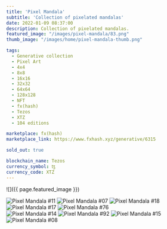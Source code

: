 ```yaml
---
title: 'Pixel Mandala'
subtitle: 'Collection of pixelated mandalas'
date: 2022-01-09 08:37:00
description: Collection of pixelated mandalas. 
featured_image: "/images/pixel-mandala/83.png"
thumb_image: "/images/home/pixel-mandala-thumb.png"

tags:
  - Generative collection
  - Pixel Art
  - 4x4
  - 8x8
  - 16x16
  - 32x32
  - 64x64
  - 128x128
  - NFT
  - fx(hash)
  - Tezos
  - XTZ
  - 104 editions

marketplace: fx(hash)
marketplace_link: https://www.fxhash.xyz/generative/6315

sold_out: true

blockchain_name: Tezos
currency_symbol: ꜩ
currency_code: XTZ
---
```


![]({{ page.featured_image }})

<div class="gallery" data-columns="3">
	<img src="/images/pixel-mandala/011.png" title="Pixel Mandala #11" alt="Pixel Mandala #11">
	<img src="/images/pixel-mandala/007.png" title="Pixel Mandala #07" alt="Pixel Mandala #07">
	<img src="/images/pixel-mandala/18.png" title="Pixel Mandala #18" alt="Pixel Mandala #18">
</div>

<div class="gallery" data-columns="2">
	<img src="/images/pixel-mandala/17.png" title="Pixel Mandala #17" alt="Pixel Mandala #17">
	<img src="/images/pixel-mandala/76.png" title="Pixel Mandala #76" alt="Pixel Mandala #76">
</div>

<div class="gallery" data-columns="4">
	<img src="/images/pixel-mandala/014.png" title="Pixel Mandala #14" alt="Pixel Mandala #14">
	<img src="/images/pixel-mandala/92.png" title="Pixel Mandala #92" alt="Pixel Mandala #92">
	<img src="/images/pixel-mandala/015.png" title="Pixel Mandala #15" alt="Pixel Mandala #15">
	<img src="/images/pixel-mandala/008.png" title="Pixel Mandala #08" alt="Pixel Mandala #08">
</div>
